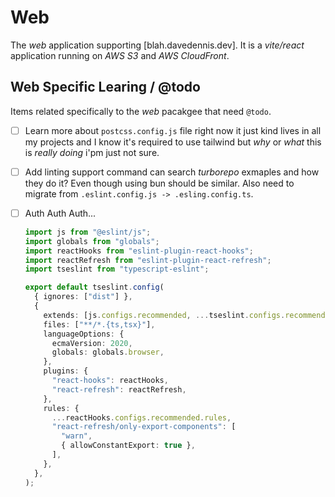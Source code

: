 # Web

The _web_ application supporting [blah.davedennis.dev]. It is a _vite/react_ application running on _AWS S3_ and _AWS CloudFront_.

## Web Specific Learing / @todo

Items related specifically to the _web_ pacakgee that need `@todo`.

- [ ] Learn more about `postcss.config.js` file right now it just kind lives in all my projects and I know it's required to use tailwind but _why_ or _what_ this is _really doing_ i'pm just not sure.
- [ ] Add linting support command can search _turborepo_ exmaples and how they do it? Even though using bun should be similar. Also need to migrate from `.eslint.config.js -> .esling.config.ts`.
- [ ] Auth Auth Auth...

  ```typescript
  import js from "@eslint/js";
  import globals from "globals";
  import reactHooks from "eslint-plugin-react-hooks";
  import reactRefresh from "eslint-plugin-react-refresh";
  import tseslint from "typescript-eslint";

  export default tseslint.config(
    { ignores: ["dist"] },
    {
      extends: [js.configs.recommended, ...tseslint.configs.recommended],
      files: ["**/*.{ts,tsx}"],
      languageOptions: {
        ecmaVersion: 2020,
        globals: globals.browser,
      },
      plugins: {
        "react-hooks": reactHooks,
        "react-refresh": reactRefresh,
      },
      rules: {
        ...reactHooks.configs.recommended.rules,
        "react-refresh/only-export-components": [
          "warn",
          { allowConstantExport: true },
        ],
      },
    },
  );
  ```
